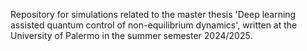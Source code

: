 Repository for simulations related to the master thesis 'Deep learning assisted quantum control of non-equilibrium dynamics', written at the University of Palermo in the summer semester 2024/2025.
